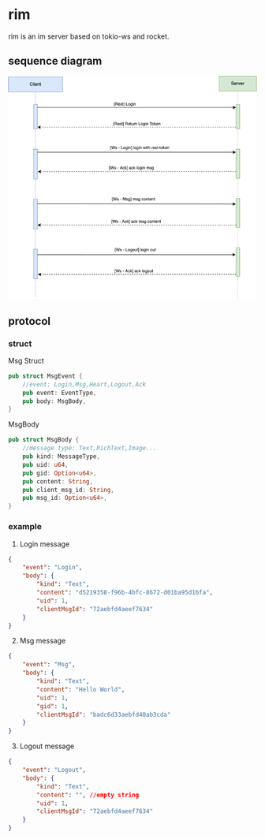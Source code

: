 # rim

rim is an im server based on tokio-ws and rocket.

## sequence diagram
![diagram](doc/protocol.drawio.png)


## protocol

### struct
Msg Struct
```rust
pub struct MsgEvent {
    //event: Login,Msg,Heart,Logout,Ack
    pub event: EventType,
    pub body: MsgBody,
}
```

MsgBody
```rust
pub struct MsgBody {
    //message type: Text,RichText,Image...
    pub kind: MessageType,
    pub uid: u64,
    pub gid: Option<u64>,
    pub content: String,
    pub client_msg_id: String,
    pub msg_id: Option<u64>,
}
```
### example
1. Login message 
```json
{
    "event": "Login",
    "body": {
        "kind": "Text",
        "content": "d5219358-f96b-4bfc-8672-d01ba95d16fa",
        "uid": 1,
        "clientMsgId": "72aebfd4aeef7634"
    }
}
```

2. Msg message
```json
{
    "event": "Msg",
    "body": {
        "kind": "Text",
        "content": "Hello World",
        "uid": 1,
        "gid": 1,
        "clientMsgId": "badc6d33aebfd40ab3cda"
    }
}
```

3. Logout message
```json
{
    "event": "Logout",
    "body": {
        "kind": "Text",
        "content": "", //empty string
        "uid": 1,
        "clientMsgId": "72aebfd4aeef7634"
    }
}
```